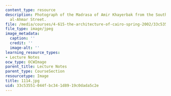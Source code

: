 ```yaml
---
content_type: resource
description: Photograph of the Madrasa of Amir Khayerbak from the South on al-Darb
  al-Ahmar Street.
file: /media/courses/4-615-the-architecture-of-cairo-spring-2002/33c53551044fbc341d8919c0dada5c2e_1114.jpg
file_type: image/jpeg
image_metadata:
  caption: ''
  credit: ''
  image-alt: ''
learning_resource_types:
- Lecture Notes
ocw_type: OCWImage
parent_title: Lecture Notes
parent_type: CourseSection
resourcetype: Image
title: 1114.jpg
uid: 33c53551-044f-bc34-1d89-19c0dada5c2e
---
```

